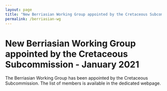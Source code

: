 ```yaml
---
layout: page
title: "New Berriasian Working Group appointed by the Cretaceous Subcommission"
permalink: /berriasian-wg
---
```

# New Berriasian Working Group appointed by the Cretaceous Subcommission - January 2021

The Berriasian Working Group has been appointed by the Cretaceous Subcommission. The list of members is available in the dedicated webpage.
